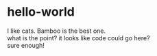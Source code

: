 # hello-world
I like cats.  Bamboo is the best one.</br>
what is the point?  it looks like code could go here?</br>
sure enough!
